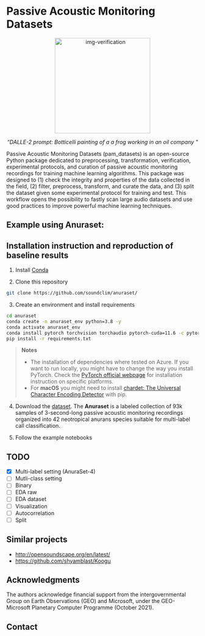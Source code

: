 # Passive Acoustic Monitoring Datasets


<div align="center">

<img class="img-fluid" src="assets/dalle_botticelli.png" alt="img-verification" width="250" height="250">

<em>“DALLE-2 prompt: Botticelli painting of a a frog working in an oil company "</em>

</div>

Passive Acoustic Monitoring Datasets (pam_datasets) is an open-source Python package dedicated to preprocessing, transformation, verification, experimental protocols, and curation of passive acoustic monitoring recordings for training machine learning algorithms. This package was designed to (1) check the integrity and properties of the data collected in the field, (2) filter, preprocess, transform, and curate the data, and (3) split the dataset given some experimental protocol for training and test. This workflow opens the possibility to fastly scan large audio datasets and use good practices to improve powerful machine learning techniques.


## Example using Anuraset:


## Installation instruction and reproduction of baseline results

1. Install [Conda](http://conda.io/)

2. Clone this repository

```bash
git clone https://github.com/soundclim/anuraset/
```

3. Create an environment and install requirements

```bash
cd anuraset
conda create -n anuraset_env python=3.8 -y
conda activate anuraset_env
conda install pytorch torchvision torchaudio pytorch-cuda=11.6 -c pytorch -c nvidia
pip install -r requirements.txt
```

> **Notes**
> * The installation of dependencies where tested on Azure. If you want to run locally, you might have to change the way you install PyTorch. Check the [PyTorch official webpage](https://pytorch.org/get-started/locally/) for installation instruction on specific platforms.
> * For **macOS** you might need to install [chardet: The Universal Character Encoding Detector](https://pypi.org/project/chardet/) with pip.


4. Download the [dataset](https://github.com/soundclim/anuraset). The **Anuraset** is a labeled collection of 93k samples of 3-second-long passive acoustic monitoring recordings organized into 42 neotropical anurans species suitable for multi-label call classification. 

5. Follow the example notebooks

## TODO
- [x] Multi-label setting (AnuraSet-4)
- [ ] Mutli-class setting 
- [ ] Binary
- [ ] EDA raw
- [ ] EDA dataset
- [ ] Visualization
- [ ] Autocorrelation
- [ ] Split

## Similar projects

- http://opensoundscape.org/en/latest/
- https://github.com/shyamblast/Koogu

## Acknowledgments
The authors acknowledge financial support from the intergovernmental Group on Earth Observations (GEO) and Microsoft, under the GEO-Microsoft Planetary Computer Programme (October 2021).

## Contact

